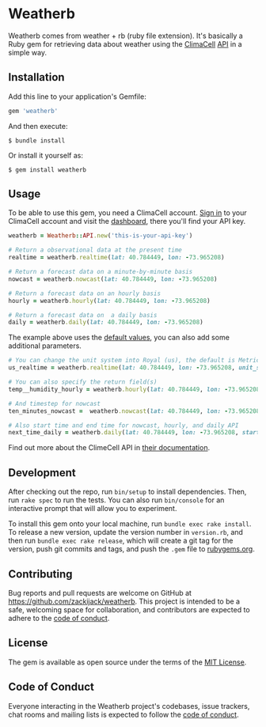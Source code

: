 # Weatherb

Weatherb comes from weather + rb (ruby file extension). It's basically a Ruby gem for retrieving data about weather using the [ClimaCell](https://www.climacell.co/) [API](https://www.climacell.co/weather-api/) in a simple way.

## Installation

Add this line to your application's Gemfile:

```ruby
gem 'weatherb'
```

And then execute:

    $ bundle install

Or install it yourself as:

    $ gem install weatherb

## Usage

To be able to use this gem, you need a ClimaCell account. [Sign in](https://developer.climacell.co/sign-in) to your ClimaCell account and visit the [dashboard](https://developer.climacell.co/dashboard/overview), there you'll find your API key.
```ruby
weatherb = Weatherb::API.new('this-is-your-api-key')

# Return a observational data at the present time
realtime = weatherb.realtime(lat: 40.784449, lon: -73.965208)

# Return a forecast data on a minute-by-minute basis
nowcast = weatherb.nowcast(lat: 40.784449, lon: -73.965208)

# Return a forecast data on an hourly basis
hourly = weatherb.hourly(lat: 40.784449, lon: -73.965208)

# Return a forecast data on  a daily basis
daily = weatherb.daily(lat: 40.784449, lon: -73.965208)
```
The example above uses the [default values](DEFAULT_VALUES.md), you can also add some additional parameters.
```ruby
# You can change the unit system into Royal (us), the default is Metric (si)
us_realtime = weatherb.realtime(lat: 40.784449, lon: -73.965208, unit_system: 'us')

# You can also specify the return field(s)
temp__humidity_hourly = weatherb.hourly(lat: 40.784449, lon: -73.965208, fields: ['temp', 'humidity'])

# And timestep for nowcast
ten_minutes_nowcast =  weatherb.nowcast(lat: 40.784449, lon: -73.965208, timestep: 10)

# Also start time and end time for nowcast, hourly, and daily API
next_time_daily = weatherb.daily(lat: 40.784449, lon: -73.965208, start_time: '2020-06-16T23:59:00', end_time: '2020-06-20T12:00:00')
```
Find out more about the ClimeCell API in [their documentation](https://developer.climacell.co/v3/reference).

## Development

After checking out the repo, run `bin/setup` to install dependencies. Then, run `rake spec` to run the tests. You can also run `bin/console` for an interactive prompt that will allow you to experiment.

To install this gem onto your local machine, run `bundle exec rake install`. To release a new version, update the version number in `version.rb`, and then run `bundle exec rake release`, which will create a git tag for the version, push git commits and tags, and push the `.gem` file to [rubygems.org](https://rubygems.org).

## Contributing

Bug reports and pull requests are welcome on GitHub at https://github.com/zackijack/weatherb. This project is intended to be a safe, welcoming space for collaboration, and contributors are expected to adhere to the [code of conduct](https://github.com/zackijack/weatherb/blob/master/CODE_OF_CONDUCT.md).


## License

The gem is available as open source under the terms of the [MIT License](https://opensource.org/licenses/MIT).

## Code of Conduct

Everyone interacting in the Weatherb project's codebases, issue trackers, chat rooms and mailing lists is expected to follow the [code of conduct](https://github.com/zackijack/weatherb/blob/master/CODE_OF_CONDUCT.md).
